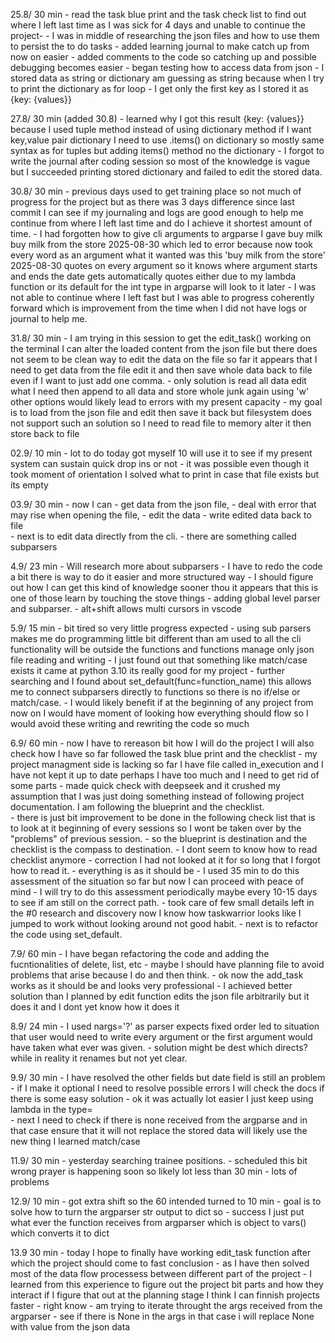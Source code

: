 25.8/ 30 min
    - read the task blue print and the task check list to find out where I left last time 
    as I was sick for 4 days and unable to continue the project-
    - I was in middle of researching the json files and how to use them to persist the to do tasks
    - added learning journal to make catch up from now on easier
    - added comments to the code so catching up and possible debugging becomes easier
    - began testing how to access data from json
      - I stored data as string or dictionary am guessing as string because when I try to print the dictionary as for loop 
      - I get only the first key as I stored it as {key: {values}}

27.8/ 30 min (added 30.8)
    - learned why I  got this result {key: {values}} because I used tuple method instead of using dictionary method if I want key,value pair dictionary I need to use .items() on dictionary so mostly same syntax as for tuples but adding items() method no the dictionary
    - I forgot to write the journal after coding session so most of the knowledge is vague but I succeeded printing stored dictionary and failed to edit the stored data.

30.8/ 30 min
    - previous days used to get training place so not much of progress for the project but as there was 3 days difference since last commit I can see if my journaling and logs are good enough to help me continue from where I left last time and do I achieve it shortest amount of time.
    - I had forgotten how to give cli arguments to argparse I gave buy milk buy milk from the store 2025-08-30 which led to error because now took every word as an argument what it wanted was this 'buy milk from the store' 2025-08-30 quotes on every argument so it knows where argument starts and ends the date gets automatically quotes either due to my lambda function or its default for the int type in argparse will look to it later
    - I was not able to continue where I left fast but I was able to progress coherently forward which is improvement from the time when I did not have logs or journal to help me.

31.8/ 30 min
    - I am trying in this session to get the edit_task() working on the terminal I can alter the loaded content from the json file but there does not seem to be clean way to edit the data on the file so far it appears that I need to get data from the file edit it and then save whole data back to file even if I want to just add one comma.
    - only solution is read all data edit what I need then append to all data and store whole junk again using 'w' other options would likely lead to errors with my present capacity
    - my goal is to load from the json file and edit then save it back but filesystem does not support such an solution so I need to read file to memory alter it then store back to file

02.9/ 10 min
    - lot to do today got myself 10 will use it to see if my present system can sustain quick drop ins or not
    - it was possible even though it took moment of orientation I solved what to print in case that file exists but its empty

03.9/ 30 min
    - now I can
      - get data from the json file,
      - deal with error that may rise when opening the file,
      - edit the data
      - write edited data back to file  
      - next is to edit data directly from the cli.
      - there are something called subparsers

4.9/ 23 min
    - Will research more about subparsers
    - I have to redo the code a bit there is way to do it easier and more structured way 
    - I should figure out how I can get this kind of knowledge sooner thou it appears that this is one of those learn by touching the stove things
    - adding global level parser and subparser.
    - alt+shift allows multi cursors in vscode

5.9/ 15 min
    - bit tired so very little progress expected
    - using sub parsers makes me do programming little bit different than am used to all the cli functionality will be outside the functions and functions manage only json file reading and writing
    - I just found out that something like match/case exists it came at python 3.10 its really good for my project
    - further searching and I found about set_default(func=function_name) this allows me to connect subparsers directly to functions so there is no if/else or match/case.
    - I would likely benefit if at the beginning of any project from now on I would have moment of looking how everything should flow so I would avoid these writing and rewriting the code so much

6.9/ 60 min
    - now I have to rereason bit how I will do the project I will also check how I have so far followed the task blue print and the checklist
    - my project managment side is lacking so far I have file called in_execution and I have not kept it up to date perhaps I have too much and I need to get rid of some parts 
    - made quick check with deepseek and it crushed my assumption that I was just doing something instead of following project documentation. I am following the blueprint and the checklist.  
    - there is just bit improvement to be done in the following check list that is to look at it beginning of every sessions so I wont be taken over by the "problems" of previous session.
    - so the blueprint is destination and the checklist is the compass to destination.
    - I dont seem to know how to read checklist anymore
    - correction I had not looked at it for so long that I forgot how to read it.
    - everything is as it should be
    - I used 35 min to do this assessment of the situation so far but now I can proceed with peace of mind
    - I will try to do this assessment periodically maybe every 10-15 days to see if am still on the correct path.
    - took care of few small details left in the #0 research and discovery now I know how taskwarrior looks like I jumped to work without looking around not good habit.
    - next is to refactor the code using set_default. 

7.9/ 60 min
    - I have began refactoring the code and adding the fucntionalities of delete, list, etc
    - maybe I should have planning file to avoid problems that arise because I do and then think.
    - ok now the add_task works as it should be and looks very professional
    - I achieved better solution than I planned by edit function edits the json file arbitrarily but it does it and I dont yet know how it does it

8.9/ 24 min
    - I used nargs='?' as parser expects fixed order led to situation that user would need to write every argument or the first argument would have taken what ever was given.
    - solution might be dest which directs? while in reality it renames but not yet clear.

9.9/ 30 min 
    - I have resolved the other fields but date field is still an problem 
    - if I make it optional I need to resolve possible errors I will check the docs if there is some easy solution
    - ok it was actually lot easier I just keep using lambda in the type=  
    - next I need to check if there is none received from the argparse and in that case ensure that it will not replace the stored data will likely use the new thing I learned match/case

11.9/ 30 min
    - yesterday searching trainee positions.
    - scheduled this bit wrong prayer is happening soon so likely lot less than 30 min
    - lots of problems 

12.9/ 10 min
    - got extra shift so the 60 intended turned to 10 min
    - goal is to solve how to turn the argparser str output to dict so 
    - success I just put what ever the function receives from argparser which is object to vars() which converts it to dict

13.9  30 min
    - today I hope to finally have working edit_task function after which the project should come to fast conclusion 
    - as I have then solved most of the data flow processess between different part of the project 
    - I learned from this experience to figure out the project bit parts and how they interact if I figure that out at the planning stage I think I can finnish projects faster
    - right know 
      - am trying to iterate throught the args received from the argparser
      - see if there is None in the args in that case i will replace None with value from the json data